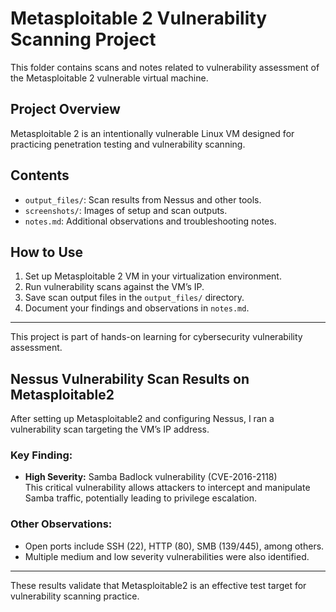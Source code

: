 # Metasploitable 2 Vulnerability Scanning Project

This folder contains scans and notes related to vulnerability assessment of the Metasploitable 2 vulnerable virtual machine.

## Project Overview

Metasploitable 2 is an intentionally vulnerable Linux VM designed for practicing penetration testing and vulnerability scanning.

## Contents

- `output_files/`: Scan results from Nessus and other tools.
- `screenshots/`: Images of setup and scan outputs.
- `notes.md`: Additional observations and troubleshooting notes.

## How to Use

1. Set up Metasploitable 2 VM in your virtualization environment.
2. Run vulnerability scans against the VM’s IP.
3. Save scan output files in the `output_files/` directory.
4. Document your findings and observations in `notes.md`.

---

This project is part of hands-on learning for cybersecurity vulnerability assessment.

## Nessus Vulnerability Scan Results on Metasploitable2

After setting up Metasploitable2 and configuring Nessus, I ran a vulnerability scan targeting the VM’s IP address.

### Key Finding:

- **High Severity:** Samba Badlock vulnerability (CVE-2016-2118)  
  This critical vulnerability allows attackers to intercept and manipulate Samba traffic, potentially leading to privilege escalation.

### Other Observations:
- Open ports include SSH (22), HTTP (80), SMB (139/445), among others.
- Multiple medium and low severity vulnerabilities were also identified.

---

These results validate that Metasploitable2 is an effective test target for vulnerability scanning practice.
